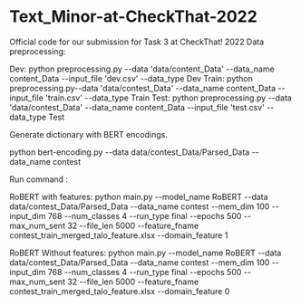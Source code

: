 # Text_Minor-at-CheckThat-2022
Official code for our submission for Task 3 at CheckThat! 2022
Data  preprocessing:

Dev: python preprocessing.py --data 'data/content_Data'  --data_name content_Data  --input_file 'dev.csv' --data_type Dev
Train: python preprocessing.py--data 'data/contest_Data'  --data_name content_Data  --input_file 'train.csv' --data_type Train
Test: python preprocessing.py --data 'data/contest_Data'  --data_name content_Data  --input_file 'test.csv' --data_type Test



Generate dictionary with BERT encodings.

python bert-encoding.py --data data/contest_Data/Parsed_Data     --data_name contest

Run command :

RoBERT with features:
python main.py --model_name RoBERT --data data/contest_Data/Parsed_Data --data_name contest --mem_dim 100  --input_dim  768 --num_classes 4 --run_type final --epochs 500 --max_num_sent 32 --file_len 5000 --feature_fname contest_train_merged_talo_feature.xlsx --domain_feature 1


RoBERT Without features:
python main.py --model_name RoBERT --data data/contest_Data/Parsed_Data --data_name contest --mem_dim 100  --input_dim  768 --num_classes 4 --run_type final --epochs 500 --max_num_sent 32 --file_len 5000 --feature_fname contest_train_merged_talo_feature.xlsx --domain_feature 0
